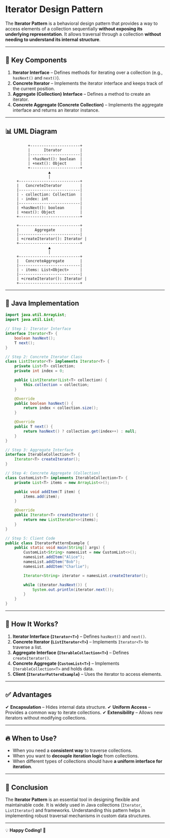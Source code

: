 # Iterator Design Pattern

The **Iterator Pattern** is a behavioral design pattern that provides a way to access elements of a collection sequentially **without exposing its underlying representation**. It allows traversal through a collection **without needing to understand its internal structure**.

---

## 📌 **Key Components**

1. **Iterator Interface** – Defines methods for iterating over a collection (e.g., `hasNext()` and `next()`).
2. **Concrete Iterator** – Implements the iterator interface and keeps track of the current position.
3. **Aggregate (Collection) Interface** – Defines a method to create an iterator.
4. **Concrete Aggregate (Concrete Collection)** – Implements the aggregate interface and returns an iterator instance.

---

## 📊 **UML Diagram**

```
          +----------------------+
          |      Iterator        |
          |----------------------|
          | +hasNext(): boolean  |
          | +next(): Object      |
          +----------------------+
                   ▲
                   │
     +---------------------------+
     |   ConcreteIterator        |
     |---------------------------|
     | - collection: Collection  |
     | - index: int              |
     |---------------------------|
     | +hasNext(): boolean       |
     | +next(): Object           |
     +---------------------------+
                   
     +---------------------------+
     |       Aggregate           |
     |---------------------------|
     | +createIterator(): Iterator |
     +---------------------------+
                   ▲
                   │
     +---------------------------+
     |   ConcreteAggregate       |
     |---------------------------|
     | - items: List<Object>     |
     |---------------------------|
     | +createIterator(): Iterator |
     +---------------------------+
```

---

## 📝 **Java Implementation**

```java
import java.util.ArrayList;
import java.util.List;

// Step 1: Iterator Interface
interface Iterator<T> {
    boolean hasNext();
    T next();
}

// Step 2: Concrete Iterator Class
class ListIterator<T> implements Iterator<T> {
    private List<T> collection;
    private int index = 0;

    public ListIterator(List<T> collection) {
        this.collection = collection;
    }

    @Override
    public boolean hasNext() {
        return index < collection.size();
    }

    @Override
    public T next() {
        return hasNext() ? collection.get(index++) : null;
    }
}

// Step 3: Aggregate Interface
interface IterableCollection<T> {
    Iterator<T> createIterator();
}

// Step 4: Concrete Aggregate (Collection)
class CustomList<T> implements IterableCollection<T> {
    private List<T> items = new ArrayList<>();

    public void addItem(T item) {
        items.add(item);
    }

    @Override
    public Iterator<T> createIterator() {
        return new ListIterator<>(items);
    }
}

// Step 5: Client Code
public class IteratorPatternExample {
    public static void main(String[] args) {
        CustomList<String> namesList = new CustomList<>();
        namesList.addItem("Alice");
        namesList.addItem("Bob");
        namesList.addItem("Charlie");

        Iterator<String> iterator = namesList.createIterator();

        while (iterator.hasNext()) {
            System.out.println(iterator.next());
        }
    }
}
```

---

## 🎯 **How It Works?**

1. **Iterator Interface (`Iterator<T>`)** – Defines `hasNext()` and `next()`.
2. **Concrete Iterator (`ListIterator<T>`)** – Implements `Iterator<T>` to traverse a list.
3. **Aggregate Interface (`IterableCollection<T>`)** – Defines `createIterator()`.
4. **Concrete Aggregate (`CustomList<T>`)** – Implements `IterableCollection<T>` and holds data.
5. **Client (`IteratorPatternExample`)** – Uses the iterator to access elements.

---

## ✅ **Advantages**

✔ **Encapsulation** – Hides internal data structure.
✔ **Uniform Access** – Provides a common way to iterate collections.
✔ **Extensibility** – Allows new iterators without modifying collections.

---

## 🔥 **When to Use?**

- When you need a **consistent way** to traverse collections.
- When you want to **decouple iteration logic** from collections.
- When different types of collections should have **a uniform interface for iteration**.

---

## 📌 **Conclusion**

The **Iterator Pattern** is an essential tool in designing flexible and maintainable code. It is widely used in Java collections (`Iterator`, `ListIterator`) and frameworks. Understanding this pattern helps in implementing robust traversal mechanisms in custom data structures.

---

💡 **Happy Coding! 🚀**

